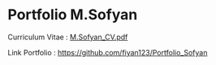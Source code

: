 # Portfolio M.Sofyan
Curriculum Vitae :
[M.Sofyan_CV.pdf](https://github.com/fiyan123/Portfolio_Sofyan/files/11598434/M.Sofyan_CV.pdf)

Link Portfolio : 
https://github.com/fiyan123/Portfolio_Sofyan
